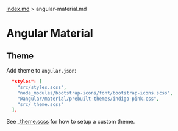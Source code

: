 [index.md](../index.md) > angular-material.md

# Angular Material

## Theme

Add theme to `angular.json`:

```json
  "styles": [
    "src/styles.scss",
    "node_modules/bootstrap-icons/font/bootstrap-icons.scss",
    "@angular/material/prebuilt-themes/indigo-pink.css",
    "src/_theme.scss"
  ],
```

See [_theme.scss](../../src/_theme.scss) for how to setup a custom theme.
